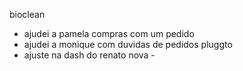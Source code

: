 bioclean
- ajudei a pamela compras com um pedido
- ajudei a monique com duvidas de pedidos pluggto
- ajuste na dash do renato nova - 